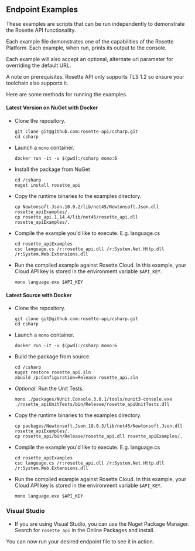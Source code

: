 ## Endpoint Examples
These examples are scripts that can be run independently to demonstrate the Rosette API functionality.

Each example file demonstrates one of the capabilities of the Rosette Platform. Each example, when run, prints its output to the console.

Each example will also accept an optional, alternate url parameter for overriding the default URL.

A note on prerequisites.  Rosette API only supports TLS 1.2 so ensure your toolchain also supports it.

Here are some methods for running the examples.

#### Latest Version on NuGet with Docker
- Clone the repository.
  ```
  git clone git@github.com:rosette-api/csharp.git
  cd csharp
  ```
- Launch a `mono` container.
  ```
  docker run -it -v $(pwd):/csharp mono:6
  ```
- Install the package from NuGet
  ```
  cd /csharp
  nuget install rosette_api
  ``` 
- Copy the runtime binaries to the examples directory.
  ```
  cp Newtonsoft.Json.10.0.2/lib/net45/Newtonsoft.Json.dll rosette_apiExamples/.
  cp rosette_api.1.14.4/lib/net45/rosette_api.dll rosette_apiExamples/.
  ```
- Compile the example you'd like to execute.  E.g. language.cs
  ```
  cd rosette_apiExamples
  csc language.cs /r:rosette_api.dll /r:System.Net.Http.dll /r:System.Web.Extensions.dll
  ```
- Run the compiled example against Rosette Cloud.  In this example, your Cloud API key is stored in the environment variable `$API_KEY`.
  ```
  mono language.exe $API_KEY
  ```

#### Latest Source with Docker
- Clone the repository.
  ```
  git clone git@github.com:rosette-api/csharp.git
  cd csharp
  ```
- Launch a `mono` container.
  ```
  docker run -it -v $(pwd):/csharp mono:6
  ```
- Build the package from source.
  ```
  cd /csharp
  nuget restore rosette_api.sln
  xbuild /p:Configuration=Release rosette_api.sln
  ```
- _Optional:_ Run the Unit Tests.
  ```
  mono ./packages/NUnit.Console.3.0.1/tools/nunit3-console.exe ./rosette_apiUnitTests/bin/Release/rosette_apiUnitTests.dll
  ```
- Copy the runtime binaries to the examples directory.
  ```
  cp packages/Newtonsoft.Json.10.0.3/lib/net45/Newtonsoft.Json.dll rosette_apiExamples/.
  cp rosette_api/bin/Release/rosette_api.dll rosette_apiExamples/.
  ```
- Compile the example you'd like to execute.  E.g. language.cs
  ```
  cd rosette_apiExamples
  csc language.cs /r:rosette_api.dll /r:System.Net.Http.dll /r:System.Web.Extensions.dll
  ```
- Run the compiled example against Rosette Cloud.  In this example, your Cloud API key is stored in the environment variable `$API_KEY`.
  ```
  mono language.exe $API_KEY
  ```

### Visual Studio
- If you are using Visual Studio, you can use the Nuget Package Manager.  Search for `rosette_api` in the Online Packages and install.

You can now run your desired endpoint file to see it in action.
